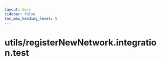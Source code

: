 ```yaml
---
layout: docs
sidebar: false
toc_max_heading_level: 5
---
```


# utils/registerNewNetwork.integration.test
